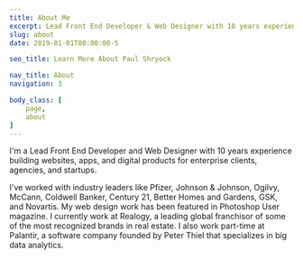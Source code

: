 ```yaml
---
title: About Me
excerpt: Lead Front End Developer & Web Designer with 10 years experience building websites, apps, and digital products for enterprise clients, agencies & startups.
slug: about
date: 2019-01-01T00:00:00-5

seo_title: Learn More About Paul Shryock

nav_title: About
navigation: 3

body_class: [
	page,
	about
]
---
```


I'm a Lead Front End Developer and Web Designer with 10 years experience building websites, apps, and digital products for enterprise clients, agencies, and startups.

I've worked with industry leaders like Pfizer, Johnson & Johnson, Ogilvy, McCann, Coldwell Banker, Century 21, Better Homes and Gardens, GSK, and Novartis. My web design work has been featured in Photoshop User magazine. I currently work at Realogy, a leading global franchisor of some of the most recognized brands in real estate. I also work part-time at Palantir, a software company founded by Peter Thiel that specializes in big data analytics.